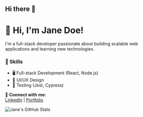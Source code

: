 ## Hi there 👋

<!--
**hychen958/hychen958** is a ✨ _special_ ✨ repository because its `README.md` (this file) appears on your GitHub profile.

Here are some ideas to get you started:

- 🔭 I’m currently working on ...
- 🌱 I’m currently learning ...
- 👯 I’m looking to collaborate on ...
- 🤔 I’m looking for help with ...
- 💬 Ask me about ...
- 📫 How to reach me: ...
- 😄 Pronouns: ...
- ⚡ Fun fact: ...
-->
# 👋 Hi, I'm Jane Doe!

I'm a full-stack developer passionate about building scalable web applications and learning new technologies.

### 🚀 Skills

- 🖥️ Full-stack Development (React, Node.js)
- 🎨 UI/UX Design
- 🧪 Testing (Jest, Cypress)

🔗 **Connect with me:**  
[LinkedIn](https://www.linkedin.com/in/janedoe) | [Portfolio](https://janedoe.dev)

![Jane's GitHub Stats](https://github-readme-stats.vercel.app/api?username=janedoe&show_icons=true&theme=radical)
